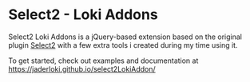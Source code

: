 # Select2 - Loki Addons
Select2 Loki Addons is a jQuery-based extension based on the original plugin [Select2](https://github.com/select2/select2) with a few extra tools i created during my time using it.

To get started, check out examples and documentation at https://jaderloki.github.io/select2LokiAddon/
